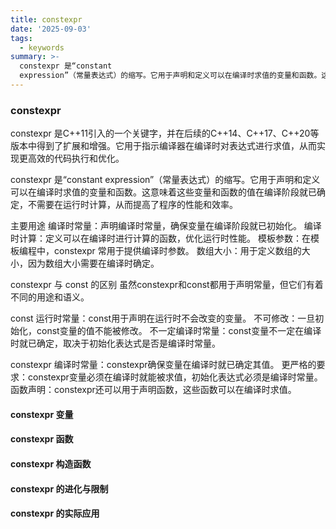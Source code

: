 ```yaml
---
title: constexpr
date: '2025-09-03'
tags:
  - keywords
summary: >-
  constexpr 是“constant
  expression”（常量表达式）的缩写。它用于声明和定义可以在编译时求值的变量和函数。这意味着这些变量和函数的值在编译阶段就已确定，不需要在运行时计算，从而提高了程序的性能和效率。
---
```

### constexpr
constexpr 是C++11引入的一个关键字，并在后续的C++14、C++17、C++20等版本中得到了扩展和增强。它用于指示编译器在编译时对表达式进行求值，从而实现更高效的代码执行和优化。

constexpr 是“constant expression”（常量表达式）的缩写。它用于声明和定义可以在编译时求值的变量和函数。这意味着这些变量和函数的值在编译阶段就已确定，不需要在运行时计算，从而提高了程序的性能和效率。

主要用途
编译时常量：声明编译时常量，确保变量在编译阶段就已初始化。
编译时计算：定义可以在编译时进行计算的函数，优化运行时性能。
模板参数：在模板编程中，constexpr 常用于提供编译时参数。
数组大小：用于定义数组的大小，因为数组大小需要在编译时确定。

constexpr 与 const 的区别
虽然constexpr和const都用于声明常量，但它们有着不同的用途和语义。

const
运行时常量：const用于声明在运行时不会改变的变量。
不可修改：一旦初始化，const变量的值不能被修改。
不一定编译时常量：const变量不一定在编译时就已确定，取决于初始化表达式是否是编译时常量。

constexpr
编译时常量：constexpr确保变量在编译时就已确定其值。
更严格的要求：constexpr变量必须在编译时就能被求值，初始化表达式必须是编译时常量。
函数声明：constexpr还可以用于声明函数，这些函数可以在编译时求值。

#### constexpr 变量


#### constexpr 函数


#### constexpr 构造函数


#### constexpr 的进化与限制


#### constexpr 的实际应用
